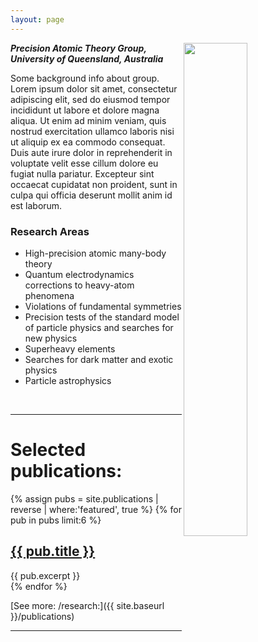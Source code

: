 ```yaml
---
layout: page
---
```


<kbd>
  <img align="right" width="45%" src="{{ site.baseurl }}/images/group.jpg">
</kbd>

**_Precision Atomic Theory Group, University of Queensland, Australia_**

Some background info about group. Lorem ipsum dolor sit amet, consectetur adipiscing elit, sed do eiusmod tempor incididunt ut labore et dolore magna aliqua. Ut enim ad minim veniam, quis nostrud exercitation ullamco laboris nisi ut aliquip ex ea commodo consequat. Duis aute irure dolor in reprehenderit in voluptate velit esse cillum dolore eu fugiat nulla pariatur. Excepteur sint occaecat cupidatat non proident, sunt in culpa qui officia deserunt mollit anim id est laborum.


### Research Areas
  * High-precision atomic many-body theory
  * Quantum electrodynamics corrections to heavy-atom phenomena
  * Violations of fundamental symmetries
  * Precision tests of the standard model of particle physics and searches for new physics
  * Superheavy elements
  * Searches for dark matter and exotic physics
  * Particle astrophysics


&nbsp;

*********************************************************************

# Selected publications:

<div class="entry">
{% assign pubs = site.publications | reverse | where:'featured', true %}
{% for pub in pubs limit:6 %}
<article class="post">

  <h1><a href="{{ site.baseurl }}{{ pub.url }}">{{ pub.title }}</a></h1>
  <div class="entry">
    {{ pub.excerpt }}
  </div>

</article>
{% endfor %}
</div>

[See more: /research:]({{ site.baseurl }}/publications)

*********************************************************************
